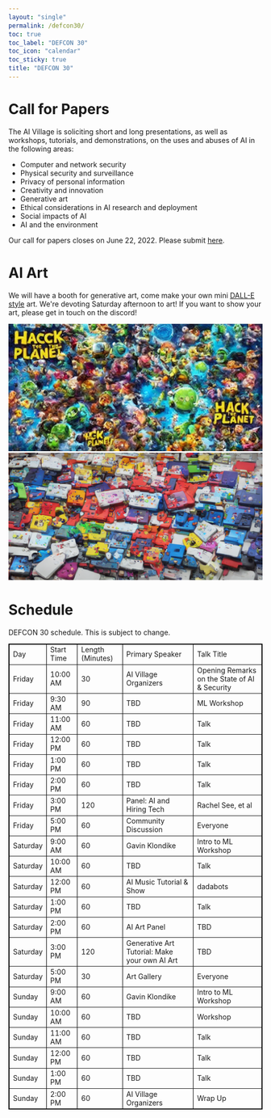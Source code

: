 ```yaml
---
layout: "single"
permalink: /defcon30/
toc: true
toc_label: "DEFCON 30"
toc_icon: "calendar"
toc_sticky: true
title: "DEFCON 30"
---
```


# Call for Papers

The AI Village is soliciting short and long presentations, as well as workshops, tutorials, and demonstrations, on the uses and abuses of AI in the following areas:

* Computer and network security
* Physical security and surveillance
* Privacy of personal information
* Creativity and innovation
* Generative art
* Ethical considerations in AI research and deployment
* Social impacts of AI
* AI and the environment


Our call for papers closes on June 22, 2022. Please submit [here](https://easychair.org/cfp/AIV30).

# AI Art

We will have a booth for generative art, come make your own mini [DALL-E style](https://openai.com/dall-e-2/) art. We're devoting Saturday afternoon to art! If you want to show your art, please get in touch on the discord!

![hack-the-planet](/assets/images/f1b118ae-c726-11ec-b495-0242ac140002_0000.png)
![nintendo](/assets/images/949d47d6-c727-11ec-ba54-0242ac140002_0000.png)

# Schedule

DEFCON 30 schedule. This is subject to change.

<table border="1" bordercolor="020202" style="background-color:FFFFCC" width="100%" cellpadding="3" cellspacing="3">

<tr> <td> <bold>Day</bold> </td><td> Start Time </td><td> Length (Minutes) </td><td> Primary Speaker </td><td> Talk Title </td></tr>

<tr> <td> Friday </td><td> 10:00 AM </td><td> 30 </td><td> AI Village Organizers </td><td> Opening Remarks on the State of AI & Security </td></tr>
<tr> <td> Friday </td><td> 9:30 AM </td><td> 90 </td><td> TBD </td><td> ML Workshop </td></tr>
<tr> <td> Friday </td><td> 11:00 AM </td><td> 60 </td><td> TBD </td><td> Talk </td></tr>
<tr> <td> Friday </td><td> 12:00 PM </td><td> 60 </td><td> TBD </td><td> Talk </td></tr>
<tr> <td> Friday </td><td> 1:00 PM </td><td> 60 </td><td> TBD </td><td> Talk </td></tr>
<tr> <td> Friday </td><td> 2:00 PM </td><td> 60 </td><td> TBD </td><td> Talk </td></tr>
<tr> <td> Friday </td><td> 3:00 PM </td><td> 120 </td><td> Panel: AI and Hiring Tech </td><td> Rachel See, et al </td></tr>
<tr> <td> Friday </td><td> 5:00 PM </td><td> 60 </td><td> Community Discussion </td><td> Everyone </td></tr>
<tr> <td> Saturday </td><td> 9:00 AM </td><td> 60 </td><td> Gavin Klondike </td><td> Intro to ML Workshop </td></tr>
<tr> <td> Saturday </td><td> 10:00 AM </td><td> 60 </td><td> TBD </td><td> Talk </td></tr>
<tr> <td> Saturday </td><td> 12:00 PM </td><td> 60 </td><td> AI Music Tutorial & Show </td><td> dadabots </td></tr>
<tr> <td> Saturday </td><td> 1:00 PM </td><td> 60 </td><td> TBD </td><td> Talk </td></tr>
<tr> <td> Saturday </td><td> 2:00 PM </td><td> 60 </td><td> AI Art Panel </td><td> TBD </td></tr>
<tr> <td> Saturday </td><td> 3:00 PM </td><td> 120 </td><td> Generative Art Tutorial: Make your own AI Art </td><td> TBD </td></tr>
<tr> <td> Saturday </td><td> 5:00 PM </td><td> 30 </td><td> Art Gallery </td><td> Everyone </td></tr>
<tr> <td> Sunday </td><td> 9:00 AM </td><td> 60 </td><td> Gavin Klondike </td><td> Intro to ML Workshop </td></tr>
<tr> <td> Sunday </td><td> 10:00 AM </td><td> 60 </td><td> TBD </td><td> Workshop </td></tr>
<tr> <td> Sunday </td><td> 11:00 AM </td><td> 60 </td><td> TBD </td><td> Talk </td></tr>
<tr> <td> Sunday </td><td> 12:00 PM </td><td> 60 </td><td> TBD </td><td> Talk </td></tr>
<tr> <td> Sunday </td><td>  1:00 PM </td><td> 60 </td><td> TBD </td><td> Talk </td></tr>
<tr> <td> Sunday </td><td>  2:00 PM </td><td> 60 </td><td> AI Village Organizers </td><td> Wrap Up </td></tr>

</table>
